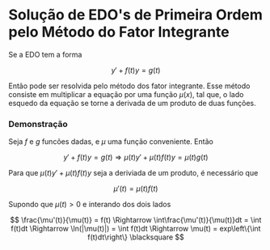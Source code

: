 # Solução de EDO's de Primeira Ordem pelo Método do Fator Integrante

Se a EDO tem a forma

$$
y' + f(t)y = g(t)
$$

Então pode ser resolvida pelo método dos fator integrante. Esse método consiste em multiplicar a equação por uma função $\mu(x)$, tal que, o lado esquedo da equação se torne a derivada de um produto de duas funções.

### Demonstração
Seja $f$ e $g$ funcões dadas, e $\mu$ uma função conveniente. Então

$$
y' + f(t)y = g(t)
\Rightarrow
\mu(t)y' + \mu(t)f(t)y = \mu(t)g(t)
$$

Para que $\mu(t)y' + \mu(t)f(t)y$ seja a deriviada de um produto, é necessário que

$$
\mu'(t) = \mu(t)f(t)
$$

Supondo que $\mu(t)> 0$ e interando dos dois lados

$$
\frac{\mu'(t)}{\mu(t)} = f(t)
\Rightarrow
\int\frac{\mu'(t)}{\mu(t)}dt = \int f(t)dt
\Rightarrow
\ln(|\mu(t)|) = \int f(t)dt
\Rightarrow
\mu(t) = exp\left\{\int f(t)dt\right\}
\blacksquare
$$